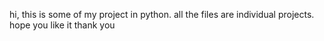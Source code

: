 hi,
this is some of my project in python. 
all the files are individual projects.
hope you like it
thank you

